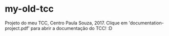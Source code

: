 # my-old-tcc
 Projeto do meu TCC, Centro Paula Souza, 2017.
 Clique em 'documentation-project.pdf' para abrir a documentação do TCC! :D
